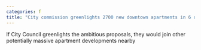 ```yaml
---
categories: f
title: "City commission greenlights 2700 new downtown apartments in 6 different proposed towers"
---
```

If City Council greenlights the ambitious proposals, they would join other potentially massive apartment developments nearby